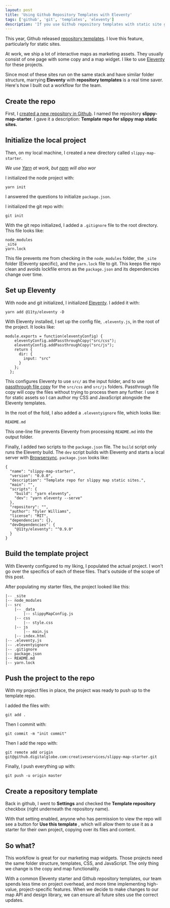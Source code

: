 ```yaml
---
layout: post
title: 'Using Github Repository Templates with Eleventy'
tags: ['github', 'git', 'templates', 'eleventy']
description: 'If you use Github repository templates with static site generators like Eleventy, you can optimize your workflow.'
---
```


This year, Github released [repository templates](https://github.blog/2019-06-06-generate-new-repositories-with-repository-templates/). I love this feature, particularly for static sites. 

At work, we ship a lot of interactive maps as marketing assets. They usually consist of one page with some copy and a map widget. I like to use [Eleventy](https://www.11ty.io/) for these projects. 

Since most of these sites run on the same stack and have similar folder structure, marrying **Eleventy** with **repository templates** is a real time saver. Here's how I built out a workflow for the team.

## Create the repo 

First, I [created a new repository in Github](https://help.github.com/en/articles/creating-a-new-repository). I named the repository **slippy-map-starter**. I gave it a description: **Template repo for slippy map static sites.**

## Initialize the local project

Then, on my local machine, I created a new directory called `slippy-map-starter`. 

*We use [Yarn](https://yarnpkg.com/lang/en/) at work, but [npm](https://www.npmjs.com/) will also wor*

I initialized the node project with:

```
yarn init
```

I answered the questions to initialize `package.json`. 

I initialized the git repo with:

```
git init
```

With the git repo initialized, I added a `.gitignore` file to the root directory. This file looks like: 

```
node_modules
_site
yarn.lock
```

This file prevents me from checking in the `node_modules` folder, the `_site` folder (Eleventy specific), and the `yarn.lock` file to git. This keeps the repo clean and avoids lockfile errors as the `package.json` and its dependencies change over time. 

## Set up Eleventy

With node and git initialized, I initialized [Eleventy](https://www.11ty.io/). I added it with:

```
yarn add @11ty/eleventy -D
```

With Eleventy installed, I set up the config file, `.eleventy.js`, in the root of the project. It looks like:

```
module.exports = function(eleventyConfig) {
    eleventyConfig.addPassthroughCopy("src/css");
    eleventyConfig.addPassthroughCopy("src/js");
    return {
      dir: {
        input: "src"
      }
    };
  };
```

This configures Eleventy to use `src/` as the input folder, and to use [passthrough file copy](https://www.11ty.io/docs/copy/) for the `src/css` and `src/js` folders. Passthrough file copy will copy the files without trying to process them any further. I use it for static assets so I can author my CSS and JavaScript alongside the Eleventy templates.

In the root of the fold, I also added a `.eleventyignore` file, which looks like:

```
README.md
```

This one-line file prevents Eleventy from processing `README.md` into the output folder.

Finally, I added two scripts to the `package.json` file. The `build` script only runs the Eleventy build. The `dev` script builds with Eleventy and starts a local server with [Browsersync](https://www.browsersync.io/). `package.json` looks like:

```
{
  "name": "slippy-map-starter",
  "version": "0.0.0",
  "description": "Template repo for slippy map static sites.",
  "main": "",
  "scripts": {
    "build": "yarn eleventy",
    "dev": "yarn eleventy --serve"
  },
  "repository": "",
  "author": "Tyler Williams",
  "license": "MIT",
  "dependencies": {},
  "devDependencies": {
    "@11ty/eleventy": "^0.9.0"
  }
}
```

## Build the template project

With Eleventy configured to my liking, I populated the actual project. I won't go over the specifics of each of these files. That's outside of the scope of this post. 

After populating my starter files, the project looked like this: 

```
|-- _site
|-- node_modules
|-- src
    |-- _data
        |-- slippyMapConfig.js
    |-- css
        |-- style.css
    |-- js
        |-- main.js
    |-- index.html
|-- .eleventy.js
|-- .eleventyignore
|-- .gitignore
|-- package.json
|-- README.md
|-- yarn.lock
```

## Push the project to the repo 

With my project files in place, the project was ready to push up to the template repo.

I added the files with: 

```
git add .
```

Then I commit with: 

```
git commit -m "init commit"
```

Then I add the repo with: 

```
git remote add origin git@github.digitalglobe.com:creativeservices/slippy-map-starter.git
```

Finally, I push everything up with: 

```
git push -u origin master
```

## Create a repository template 

Back in github, I went to **Settings** and checked the **Template repository** checkbox (right underneath the repository name). 

With that setting enabled, anyone who has permission to view the repo will see a button for **Use this template** , which will allow them to use it as a starter for their own project, copying over its files and content. 

## So what?

This workflow is great for our marketing map widgets. Those projects need the same folder structure, templates, CSS, and JavaScript. The only thing we change is the copy and map functionality. 

With a common Eleventy starter and Github repository templates, our team spends less time on project overhead, and more time implementing high-value, project-specific features. When we decide to make changes to our map API and design library, we can ensure all future sites use the correct updates. 